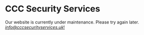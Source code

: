 # CCC Security Services

Our website is currently under maintenance. Please try again later.
[*info@cccsecurityservices.uk*!](mailto:info@cccsecurityservices.uk)
